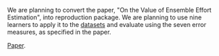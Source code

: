 We are planning to convert the paper, "On the Value of Ensemble Effort Estimation", into reproduction package. We are planning to use nine learners to apply it to the [datasets](http://openscience.us/repo/effort/) and evaluate using the seven error measures, as specified in the paper.

[Paper](http://ieeexplore.ieee.org/document/6081882/).
